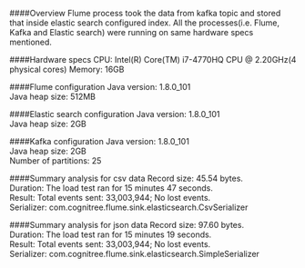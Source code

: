 ####Overview
 Flume process took the data from kafka topic and stored that inside elastic search configured index.
All the processes(i.e. Flume, Kafka and Elastic search) were running on same hardware specs mentioned.

####Hardware specs
CPU: Intel(R) Core(TM) i7-4770HQ CPU @ 2.20GHz(4 physical cores)
Memory: 16GB

####Flume configuration
Java version: 1.8.0_101       
Java heap size: 512MB

####Elastic search configuration
Java version: 1.8.0_101    
Java heap size: 2GB

####Kafka configuration
Java version: 1.8.0_101    
Java heap size: 2GB       
Number of partitions: 25

####Summary analysis for csv data
Record size: 45.54 bytes.  
Duration: The load test ran for 15 minutes 47 seconds.      
Result: Total events sent: 33,003,944; No lost events.    
Serializer: com.cognitree.flume.sink.elasticsearch.CsvSerializer

####Summary analysis for json data
Record size: 97.60 bytes.    
Duration: The load test ran for 15 minutes 19 seconds.   
Result: Total events sent: 33,003,944; No lost events.   
Serializer: com.cognitree.flume.sink.elasticsearch.SimpleSerializer
